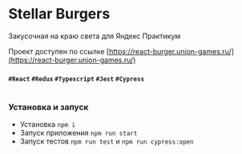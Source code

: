# Stellar Burgers

Закусочная на краю света для Яндекс Практикум

Проект доступен по ссылке [https://react-burger.union-games.ru/](https://react-burger.union-games.ru/)

#### `#React` `#Redux` `#Typescript` `#Jest` `#Cypress`

#

### Установка и запуск
- Установка `npm i`
- Запуск приложения `npm run start`
- Запуск тестов `npm run test` и `npm run cypress:open`